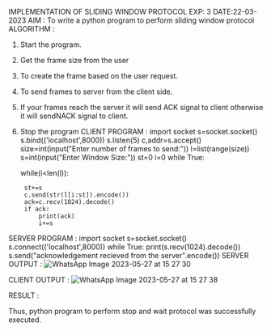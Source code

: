 IMPLEMENTATION OF SLIDING WINDOW PROTOCOL
EXP: 3
DATE:22-03-2023
AIM :
To write a python program to perform sliding window protocol
ALGORITHM :
1. Start the program.
2. Get the frame size from the user
3. To create the frame based on the user request.
4. To send frames to server from the client side.
5. If your frames reach the server it will send ACK signal to client otherwise it will sendNACK signal to client.
6. Stop the program
CLIENT PROGRAM :
import socket
s=socket.socket()
s.bind(('localhost',8000))
s.listen(5)
c,addr=s.accept()
size=int(input("Enter number of frames to send:"))
l=list(range(size))
s=int(input("Enter Window Size:"))
st=0
i=0
while True:

	while(i<len(l)):

		st+=s
		c.send(str(l[i:st]).encode())
		ack=c.recv(1024).decode()
		if ack:
			print(ack)
			i+=s
SERVER PROGRAM :
import socket
s=socket.socket()
s.connect(('localhost',8000))
while True:
	print(s.recv(1024).decode())
	s.send("acknowledgement recieved from the server".encode())
SERVER OUTPUT :
![WhatsApp Image 2023-05-27 at 15 27 30](https://github.com/SudharsanamRK/EX-3/assets/115523484/8cc1cf5a-8539-48e6-87ea-e7a9aec0ee40)


CLIENT OUTPUT :
![WhatsApp Image 2023-05-27 at 15 27 38](https://github.com/SudharsanamRK/EX-3/assets/115523484/39b87ad2-6a17-4cc6-a3f4-75a14626e9d1)


RESULT :

Thus, python program to perform stop and wait protocol was successfully executed.
